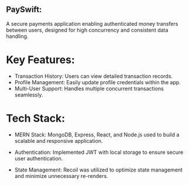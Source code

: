 ## PaySwift: 
A secure payments application enabling authenticated money transfers between users, designed for high concurrency and consistent data handling.

# Key Features:

- Transaction History: Users can view detailed transaction records.
- Profile Management: Easily update profile credentials within the app.
- Multi-User Support: Handles multiple concurrent transactions seamlessly.

# Tech Stack:

- MERN Stack: MongoDB, Express, React, and Node.js used to build a scalable and responsive application.

- Authentication: Implemented JWT with local storage to ensure secure user authentication.

- State Management: Recoil was utilized to optimize state management and minimize unnecessary re-renders.
